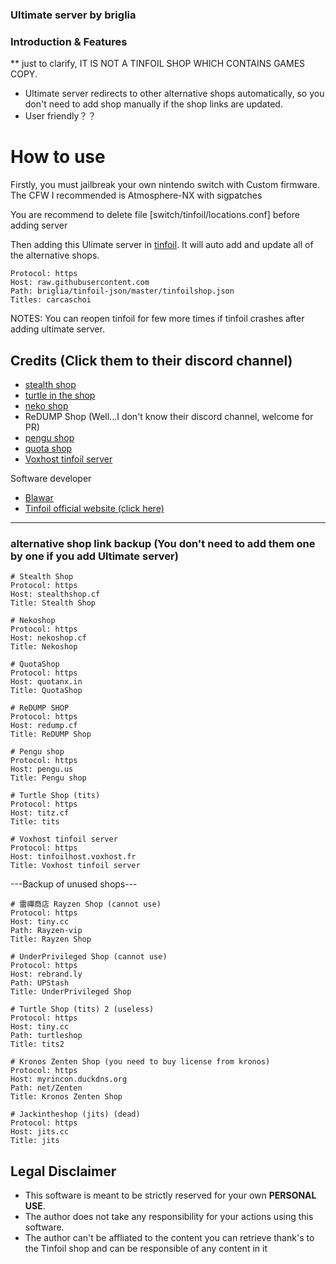 ### Ultimate server by briglia
### Introduction & Features
** just to clarify, IT IS NOT A TINFOIL SHOP WHICH CONTAINS GAMES COPY. 
* Ultimate server redirects to other alternative shops automatically, so you don't need to add shop manually if the shop links are updated.
* User friendly？？

# How to use
Firstly, you must jailbreak your own nintendo switch with Custom firmware. The CFW I recommended is Atmosphere-NX with sigpatches

You are recommend to delete file [switch/tinfoil/locations.conf] before adding server

Then adding this Ulimate server in [tinfoil](https://tinfoil.io). It will auto add and update all of the alternative shops.

```
Protocol: https
Host: raw.githubusercontent.com
Path: briglia/tinfoil-json/master/tinfoilshop.json
Titles: carcaschoi
```

NOTES: You can reopen tinfoil for few more times if tinfoil crashes after adding ultimate server.

## Credits (Click them to their discord channel)
* [stealth shop](https://discord.gg/EZMAupDvWE)
* [turtle in the shop](https://discord.gg/QFXjFa3Jkh)
* [neko shop](https://discord.gg/pytKu48eMk)
* ReDUMP Shop (Well...I don't know their discord channel, welcome for PR)
* [pengu shop](https://discord.gg/VAadvt9KFH)
* [quota shop](https://discord.gg/kjvT5ah)
* [Voxhost tinfoil server](https://tinfoil.voxhost.fr/discord)

Software developer
* [Blawar](https://github.com/blawar)
* [Tinfoil official website (click here)](https://tinfoil.io)
---------------------------------------------
### alternative shop link backup (You don't need to add them one by one if you add Ultimate server)
```
# Stealth Shop
Protocol: https
Host: stealthshop.cf
Title: Stealth Shop
```
```
# Nekoshop
Protocol: https
Host: nekoshop.cf
Title: Nekoshop
```
```
# QuotaShop
Protocol: https
Host: quotanx.in
Title: QuotaShop
```
```
# ReDUMP SHOP
Protocol: https
Host: redump.cf
Title: ReDUMP Shop
```
```
# Pengu shop
Protocol: https
Host: pengu.us
Title: Pengu shop
```
```
# Turtle Shop (tits)
Protocol: https
Host: titz.cf
Title: tits
```
```
# Voxhost tinfoil server
Protocol: https
Host: tinfoilhost.voxhost.fr
Title: Voxhost tinfoil server
```

---Backup of unused shops---
```
# 雷禪商店 Rayzen Shop (cannot use)
Protocol: https
Host: tiny.cc
Path: Rayzen-vip
Title: Rayzen Shop
```
```
# UnderPrivileged Shop (cannot use)
Protocol: https
Host: rebrand.ly
Path: UPStash
Title: UnderPrivileged Shop
```
```
# Turtle Shop (tits) 2 (useless)
Protocol: https
Host: tiny.cc
Path: turtleshop
Title: tits2
```
```
# Kronos Zenten Shop (you need to buy license from kronos)
Protocol: https
Host: myrincon.duckdns.org
Path: net/Zenten
Title: Kronos Zenten Shop
```
```
# Jackintheshop (jits) (dead)
Protocol: https
Host: jits.cc
Title: jits
```
## Legal Disclaimer 
- This software is meant to be strictly reserved for your own **PERSONAL USE**. 
- The author does not take any responsibility for your actions using this software.
- The author can't be affliated to the content you can retrieve thank's to the Tinfoil shop and can be responsible of any content in it
